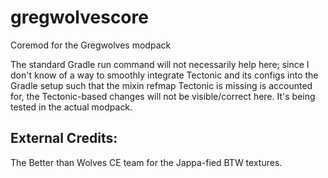 # gregwolvescore
Coremod for the Gregwolves modpack

The standard Gradle run command will not necessarily help here; since I don't know of a way to smoothly integrate
Tectonic and its configs into the Gradle setup such that the mixin refmap Tectonic is missing is accounted for, the
Tectonic-based changes will not be visible/correct here. It's being tested in the actual modpack.

## External Credits:
The Better than Wolves CE team for the Jappa-fied BTW textures.